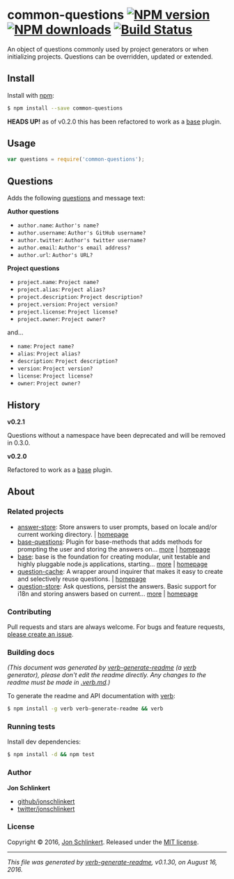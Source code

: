 # common-questions [![NPM version](https://img.shields.io/npm/v/common-questions.svg?style=flat)](https://www.npmjs.com/package/common-questions) [![NPM downloads](https://img.shields.io/npm/dm/common-questions.svg?style=flat)](https://npmjs.org/package/common-questions) [![Build Status](https://img.shields.io/travis/generate/common-questions.svg?style=flat)](https://travis-ci.org/generate/common-questions)

An object of questions commonly used by project generators or when initializing projects. Questions can be overridden, updated or extended.

## Install

Install with [npm](https://www.npmjs.com/):

```sh
$ npm install --save common-questions
```

**HEADS UP!** as of v0.2.0 this has been refactored to work as a [base](https://github.com/node-base/base) plugin.

## Usage

```js
var questions = require('common-questions');
```

## Questions

Adds the following [questions](https://github.com/node-base/base-questions) and message text:

**Author questions**

* `author.name`: `Author's name?`
* `author.username`: `Author's GitHub username?`
* `author.twitter`: `Author's twitter username?`
* `author.email`: `Author's email address?`
* `author.url`: `Author's URL?`

**Project questions**

* `project.name`: `Project name?`
* `project.alias`: `Project alias?`
* `project.description`: `Project description?`
* `project.version`: `Project version?`
* `project.license`: `Project license?`
* `project.owner`: `Project owner?`

and...

* `name`: `Project name?`
* `alias`: `Project alias?`
* `description`: `Project description?`
* `version`: `Project version?`
* `license`: `Project license?`
* `owner`: `Project owner?`

## History

**v0.2.1**

Questions without a namespace have been deprecated and will be removed in 0.3.0.

**v0.2.0**

Refactored to work as a [base](https://github.com/node-base/base) plugin.

## About

### Related projects

* [answer-store](https://www.npmjs.com/package/answer-store): Store answers to user prompts, based on locale and/or current working directory. | [homepage](https://github.com/jonschlinkert/answer-store "Store answers to user prompts, based on locale and/or current working directory.")
* [base-questions](https://www.npmjs.com/package/base-questions): Plugin for base-methods that adds methods for prompting the user and storing the answers on… [more](https://github.com/node-base/base-questions) | [homepage](https://github.com/node-base/base-questions "Plugin for base-methods that adds methods for prompting the user and storing the answers on a project-by-project basis.")
* [base](https://www.npmjs.com/package/base): base is the foundation for creating modular, unit testable and highly pluggable node.js applications, starting… [more](https://github.com/node-base/base) | [homepage](https://github.com/node-base/base "base is the foundation for creating modular, unit testable and highly pluggable node.js applications, starting with a handful of common methods, like `set`, `get`, `del` and `use`.")
* [question-cache](https://www.npmjs.com/package/question-cache): A wrapper around inquirer that makes it easy to create and selectively reuse questions. | [homepage](https://github.com/jonschlinkert/question-cache "A wrapper around inquirer that makes it easy to create and selectively reuse questions.")
* [question-store](https://www.npmjs.com/package/question-store): Ask questions, persist the answers. Basic support for i18n and storing answers based on current… [more](https://github.com/jonschlinkert/question-store) | [homepage](https://github.com/jonschlinkert/question-store "Ask questions, persist the answers. Basic support for i18n and storing answers based on current working directory.")

### Contributing

Pull requests and stars are always welcome. For bugs and feature requests, [please create an issue](../../issues/new).

### Building docs

_(This document was generated by [verb-generate-readme](https://github.com/verbose/verb-generate-readme) (a [verb](https://github.com/verbose/verb) generator), please don't edit the readme directly. Any changes to the readme must be made in [.verb.md](.verb.md).)_

To generate the readme and API documentation with [verb](https://github.com/verbose/verb):

```sh
$ npm install -g verb verb-generate-readme && verb
```

### Running tests

Install dev dependencies:

```sh
$ npm install -d && npm test
```

### Author

**Jon Schlinkert**

* [github/jonschlinkert](https://github.com/jonschlinkert)
* [twitter/jonschlinkert](http://twitter.com/jonschlinkert)

### License

Copyright © 2016, [Jon Schlinkert](https://github.com/jonschlinkert).
Released under the [MIT license](https://github.com/generate/common-questions/blob/master/LICENSE).

***

_This file was generated by [verb-generate-readme](https://github.com/verbose/verb-generate-readme), v0.1.30, on August 16, 2016._
